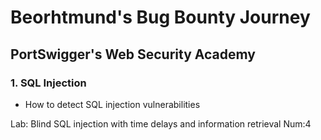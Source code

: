 # Beorhtmund's Bug Bounty Journey
## PortSwigger's Web Security Academy
### 1. SQL Injection
* How to detect SQL injection vulnerabilities

Lab: Blind SQL injection with time delays and information retrieval Num:4
